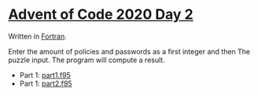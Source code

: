 # [Advent of Code 2020 Day 2](https://adventofcode.com/2020/day/2)

Written in [Fortran](https://en.wikipedia.org/wiki/Fortran).

Enter the amount of policies and passwords as a first integer and then The puzzle input. The program will compute a result.

  * Part 1: [part1.f95](part1.f95)
  * Part 1: [part2.f95](part2.f95)